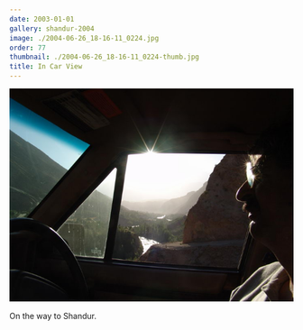 ```yaml
---
date: 2003-01-01
gallery: shandur-2004
image: ./2004-06-26_18-16-11_0224.jpg
order: 77
thumbnail: ./2004-06-26_18-16-11_0224-thumb.jpg
title: In Car View
---
```


![In Car View](./2004-06-26_18-16-11_0224.jpg)

On the way to Shandur.